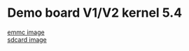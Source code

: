 # Demo board V1/V2 kernel 5.4 
[emmc image](https://github.com/sunplus-plus1/kernel54_demov1v2_img/blob/master/emmc/ISPBOOOT.BIN)  
[sdcard image](https://github.com/sunplus-plus1/kernel54_demov1v2_img/blob/master/sdcard/boot2linux_SDcard/ISP_SD_BOOOT.img) 
